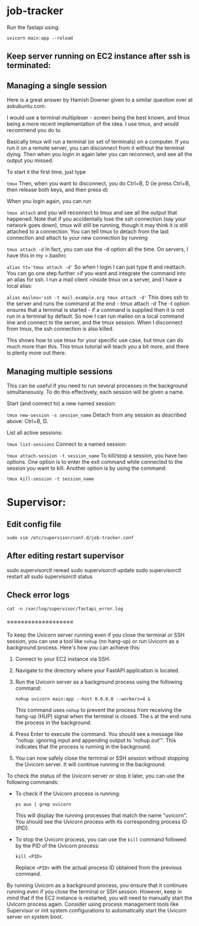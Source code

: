 # job-tracker

Run the fastapi using:

`uvicorn main:app --reload`

## Keep server running on EC2 instance after ssh is terminated:

## Managing a single session
Here is a great answer by Hamish Downer given to a similar question over at askubuntu.com:

I would use a terminal multiplexer - screen being the best known, and tmux being a more recent implementation of the idea. I use tmux, and would recommend you do to.

Basically tmux will run a terminal (or set of terminals) on a computer. If you run it on a remote server, you can disconnect from it without the terminal dying. Then when you login in again later you can reconnect, and see all the output you missed.

To start it the first time, just type

`tmux`
Then, when you want to disconnect, you do Ctrl+B, D (ie press Ctrl+B, then release both keys, and then press d)

When you login again, you can run

`tmux attach`
and you will reconnect to tmux and see all the output that happened. Note that if you accidentally lose the ssh connection (say your network goes down), tmux will still be running, though it may think it is still attached to a connection. You can tell tmux to detach from the last connection and attach to your new connection by running

`tmux attach -d`
In fact, you can use the -d option all the time. On servers, I have this in my >.bashrc

`alias tt='tmux attach -d'`
So when I login I can just type tt and reattach. You can go one step further >if you want and integrate the command into an alias for ssh. I run a mail client >inside tmux on a server, and I have a local alias:

`alias maileo='ssh -t mail.example.org tmux attach -d'`
This does ssh to the server and runs the command at the end - tmux attach -d The -t option ensures that a terminal is started - if a command is supplied then it is not run in a terminal by default. So now I can run maileo on a local command line and connect to the server, and the tmux session. When I disconnect from tmux, the ssh connection is also killed.

This shows how to use tmux for your specific use case, but tmux can do much more than this. This tmux tutorial will teach you a bit more, and there is plenty more out there.

## Managing multiple sessions
This can be useful if you need to run several processes in the background simultaneously. To do this effectively, each session will be given a name.

Start (and connect to) a new named session:

`tmux new-session -s session_name`
Detach from any session as described above: Ctrl+B, D.

List all active sessions:

`tmux list-sessions`
Connect to a named session:

`tmux attach-session -t session_name`
To kill/stop a session, you have two options. One option is to enter the exit command while connected to the session you want to kill. Another option is by using the command:

`tmux kill-session -t session_name`


# Supervisor:

## Edit config file
`sudo vim /etc/supervisor/conf.d/job-tracker.conf`

## After editing restart supervisor
sudo supervisorctl reread
sudo supervisorctl update
sudo supervisorctl restart all
sudo supervisorctl status

## Check error logs
`cat -n /var/log/supervisor/fastapi_error.log`


#### =================== ###

To keep the Uvicorn server running even if you close the terminal or SSH session, you can use a tool like `nohup` (no hang-up) or run Uvicorn as a background process. Here's how you can achieve this:

1. Connect to your EC2 instance via SSH.

2. Navigate to the directory where your FastAPI application is located.

3. Run the Uvicorn server as a background process using the following command:
   ```
   nohup uvicorn main:app --host 0.0.0.0 --workers=4 &
   ```
   This command uses `nohup` to prevent the process from receiving the hang-up (HUP) signal when the terminal is closed. The `&` at the end runs the process in the background.

4. Press Enter to execute the command. You should see a message like "nohup: ignoring input and appending output to 'nohup.out'". This indicates that the process is running in the background.

5. You can now safely close the terminal or SSH session without stopping the Uvicorn server. It will continue running in the background.

To check the status of the Uvicorn server or stop it later, you can use the following commands:

- To check if the Uvicorn process is running:
  ```
  ps aux | grep uvicorn
  ```
  This will display the running processes that match the name "uvicorn". You should see the Uvicorn process with its corresponding process ID (PID).

- To stop the Uvicorn process, you can use the `kill` command followed by the PID of the Uvicorn process:
  ```
  kill <PID>
  ```
  Replace `<PID>` with the actual process ID obtained from the previous command.

By running Uvicorn as a background process, you ensure that it continues running even if you close the terminal or SSH session. However, keep in mind that if the EC2 instance is restarted, you will need to manually start the Uvicorn process again. Consider using process management tools like Supervisor or init system configurations to automatically start the Uvicorn server on system boot.